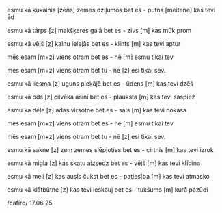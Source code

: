 esmu kā kukainis [zēns]
zemes dziļumos
bet es - putns [meitene]
kas tevi ēd

esmu kā tārps [z]
makšķeres galā
bet es - zivs [m]
kas mūk prom

esmu kā vējš [z]
kalnu ielejās
bet es - klints [m]
kas tevi aptur

mēs esam [m+z]
viens otram
bet es - nē [m]
esmu tikai tev

mēs esam [m+z]
viens otram
bet tu - nē [z]
esi tikai sev.

esmu kā liesma [z]
uguns piekājē
bet es - ūdens [m]
kas tevi dzēš

esmu kā ods [z]
cilvēka asinī
bet es - plauksta [m]
kas tevi saspiež

esmu kā dēle [z]
ādas virsotnē
bet es - sāls [m]
kas tevi nokasa

mēs esam [m+z]
viens otram
bet es - nē [m]
esmu tikai tev

mēs esam [m+z]
viens otram
bet tu - nē [z]
esi tikai sev.

esmu kā sakne [z]
zem zemes slēpjoties
bet es - cirtnis [m]
kas tevi izrok

esmu kā migla [z]
kas skatu aizsedz
bet es - vējš [m]
kas tevi klīdina

esmu kā meli [z]
kas ausīs čukst
bet es - patiesība [m]
kas tevi atmasko

esmu kā klātbūtne [z]
kas tevi ieskauj
bet es - tukšums [m]
kurā pazūdi

/cafiro/ 17.06.25